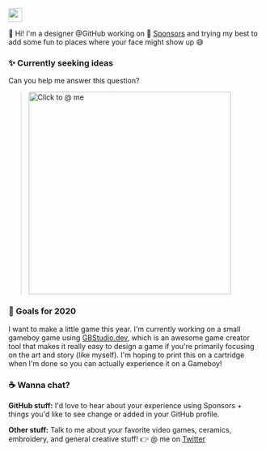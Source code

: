 <img src="https://user-images.githubusercontent.com/5679180/79618120-0daffb80-80be-11ea-819e-d2b0fa904d07.gif" width="27px">

:wave: Hi! I'm a designer @GitHub working on :sparkling_heart: [Sponsors](https://github.com/sponsors) and trying my best to add some fun to places where your face might show up :sweat_smile:

### :sparkles: Currently seeking ideas
Can you help me answer this question?

><a href="https://twitter.com/pifafu/status/1262830019706892288"><img width="400px" alt="Click to @ me" src="https://user-images.githubusercontent.com/5679180/82942687-31802000-9f4d-11ea-807c-9088fbcb9f19.png"></a>

### :telescope: Goals for 2020
I want to make a little game this year. I'm currently working on a small gameboy game using [GBStudio.dev](https://github.com/chrismaltby/gb-studio), which is an awesome game creator tool that makes it really easy to design a game if you're primarily focusing on the art and story (like myself). I'm hoping to print this on a cartridge when I'm done so you can actually experience it on a Gameboy!

### :coffee: Wanna chat?
**GitHub stuff:** I'd love to hear about your experience using Sponsors + things you'd like to see change or added in your GitHub profile.

**Other stuff:** Talk to me about your favorite video games, ceramics, embroidery, and general creative stuff!
:point_right: @ me on [Twitter](https://twitter.com/pifafu)
